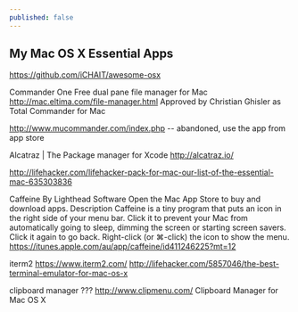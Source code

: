 ```yaml
---
published: false
---
```










## My Mac OS X Essential Apps

https://github.com/iCHAIT/awesome-osx

Commander One
Free dual pane file manager for Mac
http://mac.eltima.com/file-manager.html
 	Approved by Christian Ghisler as Total Commander for Mac


http://www.mucommander.com/index.php -- abandoned, use the app from app store

Alcatraz | The Package manager for Xcode
http://alcatraz.io/





http://lifehacker.com/lifehacker-pack-for-mac-our-list-of-the-essential-mac-635303836


Caffeine
By Lighthead Software
Open the Mac App Store to buy and download apps.
Description
Caffeine is a tiny program that puts an icon in the right side of your menu bar. Click it to prevent your Mac from automatically going to sleep, dimming the screen or starting screen savers. Click it again to go back. Right-click (or ⌘-click) the icon to show the menu.
https://itunes.apple.com/au/app/caffeine/id411246225?mt=12

iterm2
https://www.iterm2.com/
http://lifehacker.com/5857046/the-best-terminal-emulator-for-mac-os-x

clipboard manager ???
http://www.clipmenu.com/ Clipboard Manager for Mac OS X
